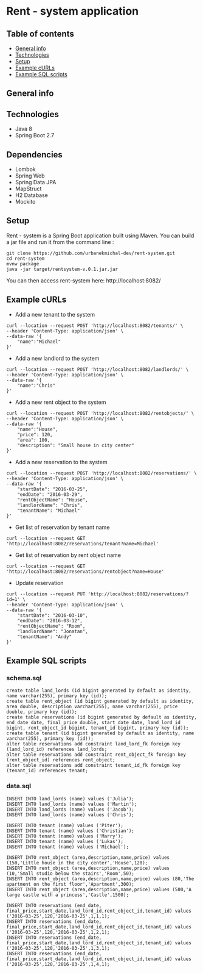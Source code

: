 # Rent - system application
## Table of contents
* [General info](#general-info)
* [Technologies](#technologies)
* [Setup](#setup)
* [Example cURLs](#example-cURLs)
* [Example SQL scripts](#example-SQL-scripts)
## General info
## Technologies
* Java 8 
* Spring Boot 2.7
## Dependencies
* Lombok
* Spring Web
* Spring Data JPA
* MapStruct
* H2 Database
* Mockito
## Setup
Rent - system is a Spring Boot application built using Maven. You can build a jar file and run it from the command line :
~~~
git clone https://github.com/urbanekmichal-dev/rent-system.git
cd rent-system
mvnw package
java -jar target/rentsystem-v.0.1.jar.jar
~~~
You can then access rent-system here: http://localhost:8082/
## Example cURLs 
* Add a new tenant to the system
~~~
curl --location --request POST 'http://localhost:8082/tenants/' \
--header 'Content-Type: application/json' \
--data-raw '{
    "name":"Michael"
}'
~~~
* Add a new landlord to the system
~~~
curl --location --request POST 'http://localhost:8082/landlords/' \
--header 'Content-Type: application/json' \
--data-raw '{
    "name":"Chris"
}'
~~~
* Add a new rent object to the system
~~~
curl --location --request POST 'http://localhost:8082/rentobjects/' \
--header 'Content-Type: application/json' \
--data-raw '{
    "name":"House",
    "price": 120,
    "area": 100,
    "description": "Small house in city center"
}'
~~~
* Add a new reservation to the system
~~~
curl --location --request POST 'http://localhost:8082/reservations/' \
--header 'Content-Type: application/json' \
--data-raw '{
    "startDate": "2016-03-25",
    "endDate": "2016-03-29",
    "rentObjectName": "House",
    "landlordName": "Chris",
    "tenantName": "Michael"
}'
~~~
* Get list of reservation by tenant name
~~~
curl --location --request GET 'http://localhost:8082/reservations/tenant?name=Michael'
~~~
* Get list of reservation by rent object name
~~~
curl --location --request GET 'http://localhost:8082/reservations/rentobject?name=House'
~~~
* Update reservation
~~~
curl --location --request PUT 'http://localhost:8082/reservations/?id=1' \
--header 'Content-Type: application/json' \
--data-raw '{
    "startDate": "2016-03-10",
    "endDate": "2016-03-12",
    "rentObjectName": "Room",
    "landlordName": "Jonatan",
    "tenantName": "Andy"
}'
~~~
## Example SQL scripts
### schema.sql
~~~
create table land_lords (id bigint generated by default as identity, name varchar(255), primary key (id));
create table rent_object (id bigint generated by default as identity, area double, description varchar(255), name varchar(255), price double, primary key (id));
create table reservations (id bigint generated by default as identity, end_date date, final_price double, start_date date, land_lord_id bigint, rent_object_id bigint, tenant_id bigint, primary key (id));
create table tenant (id bigint generated by default as identity, name varchar(255), primary key (id));
alter table reservations add constraint land_lord_fk foreign key (land_lord_id) references land_lords;
alter table reservations add constraint rent_object_fk foreign key (rent_object_id) references rent_object;
alter table reservations add constraint tenant_id_fk foreign key (tenant_id) references tenant;
~~~
### data.sql
~~~
INSERT INTO land_lords (name) values ('Julia');
INSERT INTO land_lords (name) values ('Martin');
INSERT INTO land_lords (name) values ('Jacob');
INSERT INTO land_lords (name) values ('Chris');

INSERT INTO tenant (name) values ('Piter');
INSERT INTO tenant (name) values ('Christian');
INSERT INTO tenant (name) values ('Marry');
INSERT INTO tenant (name) values ('Lukas');
INSERT INTO tenant (name) values ('Michael');

INSERT INTO rent_object (area,description,name,price) values (150,'Little house in the city center','House',120);
INSERT INTO rent_object (area,description,name,price) values (10,'Small studio below the stairs','Room',50);
INSERT INTO rent_object (area,description,name,price) values (80,'The apartment on the first floor','Apartment',300);
INSERT INTO rent_object (area,description,name,price) values (500,'A large castle with a princess','Castle',1500);

INSERT INTO reservations (end_date, final_price,start_date,land_lord_id,rent_object_id,tenant_id) values ('2016-03-25',120,'2016-03-25',1,1,1);
INSERT INTO reservations (end_date, final_price,start_date,land_lord_id,rent_object_id,tenant_id) values ('2016-03-25',120,'2016-03-25',1,2,1);
INSERT INTO reservations (end_date, final_price,start_date,land_lord_id,rent_object_id,tenant_id) values ('2016-03-25',120,'2016-03-25',1,3,1);
INSERT INTO reservations (end_date, final_price,start_date,land_lord_id,rent_object_id,tenant_id) values ('2016-03-25',120,'2016-03-25',1,4,1);
~~~